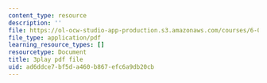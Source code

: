 ```yaml
---
content_type: resource
description: ''
file: https://ol-ocw-studio-app-production.s3.amazonaws.com/courses/6-01sc-introduction-to-electrical-engineering-and-computer-science-i-spring-2011/ad6ddce7bf5da460b867efc6a9db20cb_8FWfmvj3HYw.pdf
file_type: application/pdf
learning_resource_types: []
resourcetype: Document
title: 3play pdf file
uid: ad6ddce7-bf5d-a460-b867-efc6a9db20cb
---
```

